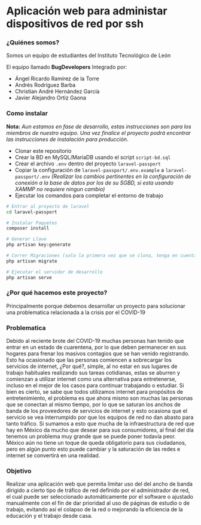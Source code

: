 # Aplicación web para administar dispositivos de red por ssh

### ¿Quiénes somos?
Somos un equipo de estudiantes del Instituto Tecnológico de León

El equipo llamado **BugDevelopers**
Integrado por:
* Ángel Ricardo Ramírez de la Torre
* Andrés Rodríguez Barba
* Christian André Hernández García
* Javier Alejandro Ortiz Gaona

### Como instalar
**Nota:** *Aun estamos en fase de desarrollo, estas instrucciones son para los miembros de nuestro equipo. 
Una vez finalice el proyecto podrá encontrar las instrucciones de instalación para producción.*

* Clonar este repositorio
* Crear la BD en MySQL/MariaDB usando el script ``script-bd.sql``
* Crear el archivo ``.env`` dentro del proyecto  ``laravel-passport``
* Copiar la configuración de ``laravel-passport/.env.example`` a ``laravel-passport/.env`` *(Realizar los cambios pertinentes en la configuración de conexión a la base de datos por los de su SGBD, si esta usando XAMMP no requiere ningun cambio)*
* Ejecutar los comandos para completar el entorno de trabajo
```sh
# Entrar al proyecto de laravel
cd laravel-passport

# Instalar Paquetes
composer install

# Generar Llave
php artisan key:generate

# Correr Migraciones (solo la primera vez que se clona, tenga en cuenta que si se ejecuta por segunda vez se borraran todos los datos)
php artisan migrate

# Ejecutar el servidor de desarrollo
php artisan serve
```

### ¿Por qué hacemos este proyecto?
Principalmente porque debemos desarrollar un proyecto para solucionar una problematica relacionada a la crisis por el COVID-19

### Problematica
Debido al reciente brote del COVID-19 muchas personas han tenido que entrar en un estado de cuarentena, por lo que deben permanecer en sus hogares para frenar los masivos contagios que se han venido registrando. 
Esto ha ocasionado que las personas comiencen a sobrecargar los servicios de internet, ¿Por qué?, simple, al no estar en sus lugares de trabajo habituales realizando sus tareas cotidianas, estas se aburren y comienzan a utilizar internet como una alternativa para entretenerse, incluso en el mejor de los casos para continuar trabajando o estudiar. Si bien es cierto, se sabe que todos utilizamos internet para propósitos de entretenimiento, el problema es que ahora mismo son muchas las personas que se conectan al mismo tiempo, por lo que se saturan los anchos de banda de los proveedores de servicios de internet y esto ocasiona que el servicio se vea interrumpido por que los equipos de red no dan abasto para tanto tráfico.
Si sumamos a esto que mucha de la infraestructura de red que hay en México da mucho que desear para sus consumidores, al final del día tenemos un problema muy grande que se puede poner todavía peor. México aún no tiene un toque de queda obligatorio para sus ciudadanos, pero en algún punto esto puede cambiar y la saturación de las redes e internet se convertirá en una realidad.

### Objetivo
Realizar una aplicación web que permita limitar uso del del ancho de banda dirigido a cierto tipo de tráfico de red definido por el administrador de red, el cual puede ser seleccionado automáticamente por el software o ajustado manualmente con el fin de dar prioridad al uso de páginas de estudio o de trabajo, evitando así el colapso de la red o mejorando la eficiencia de la educación y el trabajo desde casa.